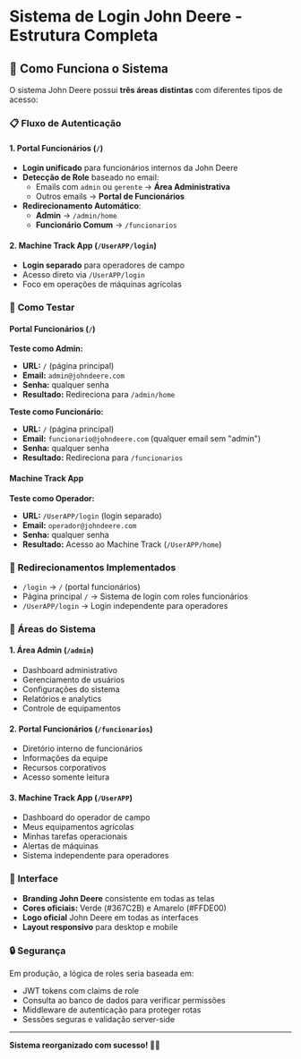 # Sistema de Login John Deere - Estrutura Completa

## 🔐 Como Funciona o Sistema

O sistema John Deere possui **três áreas distintas** com diferentes tipos de acesso:

### 📋 **Fluxo de Autenticação**

#### **1. Portal Funcionários (`/`)**
- **Login unificado** para funcionários internos da John Deere
- **Detecção de Role** baseado no email:
  - Emails com `admin` ou `gerente` → **Área Administrativa**
  - Outros emails → **Portal de Funcionários**
- **Redirecionamento Automático**:
  - **Admin** → `/admin/home`
  - **Funcionário Comum** → `/funcionarios`

#### **2. Machine Track App (`/UserAPP/login`)**
- **Login separado** para operadores de campo
- Acesso direto via `/UserAPP/login`
- Foco em operações de máquinas agrícolas

### 🧪 **Como Testar**

#### **Portal Funcionários (`/`)**

**Teste como Admin:**
- **URL:** `/` (página principal)
- **Email:** `admin@johndeere.com`
- **Senha:** qualquer senha
- **Resultado:** Redireciona para `/admin/home`

**Teste como Funcionário:**
- **URL:** `/` (página principal)
- **Email:** `funcionario@johndeere.com` (qualquer email sem "admin")
- **Senha:** qualquer senha  
- **Resultado:** Redireciona para `/funcionarios`

#### **Machine Track App**

**Teste como Operador:**
- **URL:** `/UserAPP/login` (login separado)
- **Email:** `operador@johndeere.com`
- **Senha:** qualquer senha
- **Resultado:** Acesso ao Machine Track (`/UserAPP/home`)

### 🔄 **Redirecionamentos Implementados**

- `/login` → `/` (portal funcionários)
- Página principal `/` → Sistema de login com roles funcionários
- `/UserAPP/login` → Login independente para operadores

### 🎯 **Áreas do Sistema**

#### **1. Área Admin (`/admin`)**
- Dashboard administrativo
- Gerenciamento de usuários
- Configurações do sistema
- Relatórios e analytics
- Controle de equipamentos

#### **2. Portal Funcionários (`/funcionarios`)**
- Diretório interno de funcionários
- Informações da equipe
- Recursos corporativos
- Acesso somente leitura

#### **3. Machine Track App (`/UserAPP`)**
- Dashboard do operador de campo
- Meus equipamentos agrícolas
- Minhas tarefas operacionais
- Alertas de máquinas
- Sistema independente para operadores

### 📱 **Interface**

- **Branding John Deere** consistente em todas as telas
- **Cores oficiais:** Verde (#367C2B) e Amarelo (#FFDE00)
- **Logo oficial** John Deere em todas as interfaces
- **Layout responsivo** para desktop e mobile

### 🔒 **Segurança**

Em produção, a lógica de roles seria baseada em:
- JWT tokens com claims de role
- Consulta ao banco de dados para verificar permissões
- Middleware de autenticação para proteger rotas
- Sessões seguras e validação server-side

---

**Sistema reorganizado com sucesso! 🚜✅**